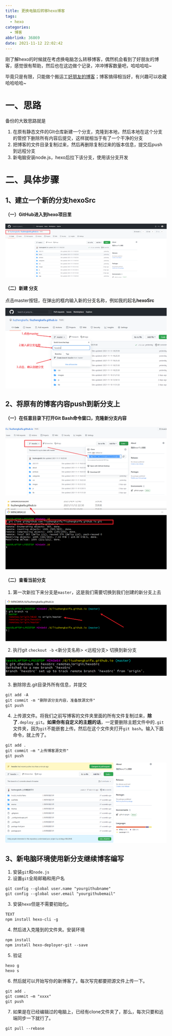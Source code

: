 ```yaml
---
title: 更换电脑后转移hexo博客
tags:
  - hexo
categories:
  - 博客
abbrlink: 36869
date: 2021-11-12 22:02:42
---
```


刚了解hexo的时候就在考虑换电脑怎么转移博客，偶然机会看到了好朋友的博客，感觉很有帮助，然后也在这边做个记录，冲冲博客数量吧，哈哈哈哈~

毕竟只是有限，只能做个搬运工[好朋友的博客](https://small-brilliant.github.io/2021/03/12/%E6%8D%A2%E7%94%B5%E8%84%91%E4%BA%86%E6%88%91%E7%9A%84Bolg%E6%80%8E%E4%B9%88%E5%8A%9E/)；博客搞得相当好，有兴趣可以收藏哈哈哈哈~

<!--more-->

# 一、思路

备份的大致思路就是

1. 在原有静态文件的GIt仓库新建一个分支，克隆到本地，然后本地在这个分支的管控下删除所有内容后提交，这样就相当于有了一个干净的分支
2. 把博客的文件目录复制过来，然后再删除复制过来的版本信息，提交后push到远程分支
3. 新电脑安装node.js，hexo后拉下该分支，使用该分支开发

# 二、具体步骤

## 1、建立一个新的分支hexoSrc

#### （一）GitHub进入到hexo项目里

![image-20211112221829134](更换电脑后转移hexo博客/image-20211112221829134.png)

#### （二）新建 分支

点击master按钮，在弹出的框内输入新的分支名称，例如我的起名**hexoSrc**

<img src="更换电脑后转移hexo博客/image-20211112222236357.png" alt="image-20211112222236357" style="zoom: 67%;" />

## 2、将原有的博客内容push到新分支上

#### （一）在任意目录下打开Git Bash命令窗口，克隆新分支内容

![image-20211112222828591](更换电脑后转移hexo博客/image-20211112222828591.png)



![image-20211112223130553](更换电脑后转移hexo博客/image-20211112223130553.png)

#### （二）查看当前分支 

1. 第一次新拉下来分支是`master`，这是我们需要切换到我们创建的新分支上去

![image-20211112223510668](更换电脑后转移hexo博客/image-20211112223510668.png)

2. 执行git `checkout -b` <新分支名称> <远程分支> 切换到新分支

![image-20211112225520915](更换电脑后转移hexo博客/image-20211112225520915.png)

3. 删除除去.git目录外所有信息，并提交

```
git add -A
git commit -m "删除该分支内容，准备放源文件"
git push
```

4. 上传源文件。将我们之前写博客的文件夹里面的所有文件复制过来，**除了**`.deploy_git`。**如果你有自定义的主题的话**，一定要删除主题文件中的`.git`文件夹，因为`git`不能嵌套上传。然后在这个文件夹打开`git bash`。输入下面命令，就上传了。

```
git add .
git commit –m "上传博客源文件"
git push 
```

![image-20211112230449539](更换电脑后转移hexo博客/image-20211112230449539.png)

## 3、新电脑环境使用新分支继续博客编写

1. 安装`git`和`node.js`
2. 设置`git`全局邮箱和用户名

```
git config --global user.name "yourgithubname"
git config --global user.email "yourgithubemail"
```

3. 安装`hexo`但是不需要初始化。

```
TEXT
npm install hexo-cli -g
```

4. 然后进入克隆到的文件夹。安装环境

```
npm install
npm install hexo-deployer-git --save
```

5. 验证

```
hexo g
hexo s
```

6. 然后就可以开始写你的新博客了。每次写完都要把源文件上传一下。

```
git add .
git commit –m "xxxx"
git push 
```

7. 如果是在已经编辑过的电脑上，已经有clone文件夹了，那么，每次只要和远端同步一下就行了。

```
git pull --rebase
```

